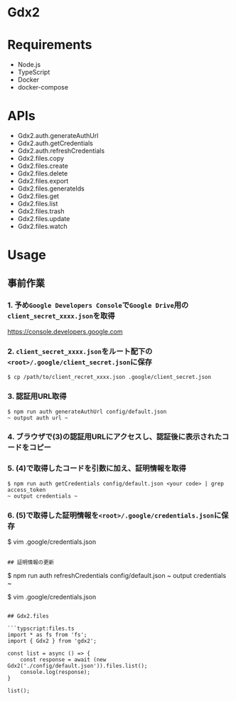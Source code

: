 Gdx2
===

# Requirements

* Node.js
* TypeScript
* Docker
* docker-compose

# APIs

* Gdx2.auth.generateAuthUrl
* Gdx2.auth.getCredentials
* Gdx2.auth.refreshCredentials
* Gdx2.files.copy
* Gdx2.files.create
* Gdx2.files.delete
* Gdx2.files.export
* Gdx2.files.generateIds
* Gdx2.files.get
* Gdx2.files.list
* Gdx2.files.trash
* Gdx2.files.update
* Gdx2.files.watch

# Usage

## 事前作業

### 1. 予め`Google Developers Console`で`Google Drive`用の`client_secret_xxxx.json`を取得

https://console.developers.google.com

### 2. `client_secret_xxxx.json`をルート配下の`<root>/.google/client_secret.json`に保存

```
$ cp /path/to/client_recret_xxxx.json .google/client_secret.json
```

### 3. 認証用URL取得

```
$ npm run auth generateAuthUrl config/default.json
~ output auth url ~
```

### 4. ブラウザで(3)の認証用URLにアクセスし、認証後に表示されたコードをコピー

### 5. (4)で取得したコードを引数に加え、証明情報を取得

```
$ npm run auth getCredentials config/default.json <your code> | grep access_token
~ output credentials ~
```

### 6. (5)で取得した証明情報を`<root>/.google/credentials.json`に保存

$ vim .google/credentials.json
<your credentials>
```

## 証明情報の更新

```
$ npm run auth refreshCredentials config/default.json
~ output credentials ~

$ vim .google/credentials.json
<your credentials>
```

## Gdx2.files

```typscript:files.ts
import * as fs from 'fs';
import { Gdx2 } from 'gdx2';

const list = async () => {
	const response = await (new Gdx2('./config/default.json')).files.list();
	console.log(response);
}

list();
```
